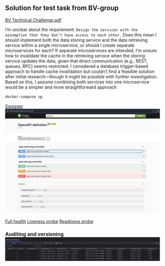 ## Solution for test task from BV-group

[BV Technical Challenge.pdf](media/BV%20Technical%20Challenge.pdf)

I’m unclear about the requirement: `Design the services with the assumption that they don’t have access to each other.` Does this mean I should implement both the data storing service and the data retrieving service within a single microservice, or should I create separate microservices for each? If separate microservices are intended, I’m unsure how to invalidate the cache in the retrieving service when the storing service updates the data, given that direct communication (e.g., REST, queues, RPC) seems restricted. I considered a database trigger-based approach to handle cache invalidation but couldn’t find a feasible solution after initial research—though it might be possible with further investigation. Based on this, I assume combining both services into one microservice would be a simpler and more straightforward approach.

```bash
docker-compose up
```

[Swagger](http://localhost:8080/swagger-ui/index.html#/)
![swagger_view.png](media/swagger_view.png)

[Full health](http://localhost:8080/actuator/health)
[Liveness probe](http://localhost:8080/actuator/health/liveness)
[Readiness probe](http://localhost:8080/actuator/health/readiness)

### Auditing and versioning ![auditing.png](media/auditing.png)


